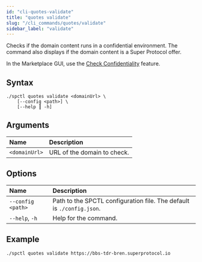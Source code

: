```yaml
---
id: "cli-quotes-validate"
title: "quotes validate"
slug: "/cli_commands/quotes/validate"
sidebar_label: "validate"
---
```


Checks if the domain content runs in a confidential environment. The command also displays if the domain content is a Super Protocol offer.

In the Marketplace GUI, use the [Check Confidentiality](/developers/marketplace/confidentiality) feature.

## Syntax

```
./spctl quotes validate <domainUrl> \
    [--config <path>] \
    [--help ┃ -h]
```

## Arguments

| **Name** | **Description** |
| :- | :- |
| `<domainUrl>` | URL of the domain to check. |

## Options

| **Name** | **Description** |
| :- | :- |
| `--config <path>` | Path to the SPCTL configuration file. The default is `./config.json`. |
| `--help`, `-h` | Help for the command. |

## Example

```
./spctl quotes validate https://bbs-tdr-bren.superprotocol.io
```